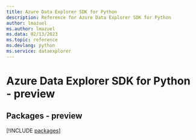 ```yaml
---
title: Azure Data Explorer SDK for Python
description: Reference for Azure Data Explorer SDK for Python
author: lmazuel
ms.author: lmazuel
ms.data: 02/13/2023
ms.topic: reference
ms.devlang: python
ms.service: dataexplorer
---
```

# Azure Data Explorer SDK for Python - preview
## Packages - preview
[!INCLUDE [packages](data-explorer-index.md)]